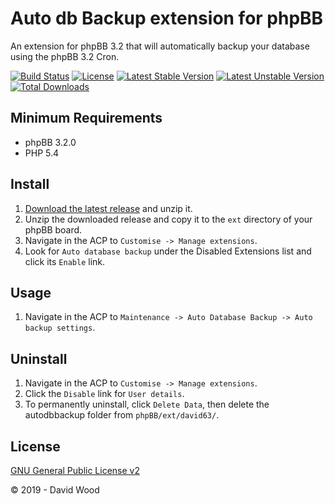 # Auto db Backup extension for phpBB

An extension for phpBB 3.2 that will automatically backup your database using the phpBB 3.2 Cron.

[![Build Status](https://travis-ci.com/david63/autodbbackup.svg?branch=master)](https://travis-ci.com/david63/autodbbackup)
[![License](https://poser.pugx.org/david63/autodbbackup/license)](https://packagist.org/packages/david63/autodbbackup)
[![Latest Stable Version](https://poser.pugx.org/david63/autodbbackup/v/stable)](https://packagist.org/packages/david63/autodbbackup)
[![Latest Unstable Version](https://poser.pugx.org/david63/autodbbackup/v/unstable)](https://packagist.org/packages/david63/autodbbackup)
[![Total Downloads](https://poser.pugx.org/david63/autodbbackup/downloads)](https://packagist.org/packages/david63/autodbbackup)

## Minimum Requirements
* phpBB 3.2.0
* PHP 5.4

## Install
1. [Download the latest release](https://github.com/david63/autodbbackup/archive/3.2.zip) and unzip it.
2. Unzip the downloaded release and copy it to the `ext` directory of your phpBB board.
3. Navigate in the ACP to `Customise -> Manage extensions`.
4. Look for `Auto database backup` under the Disabled Extensions list and click its `Enable` link.

## Usage
1. Navigate in the ACP to `Maintenance -> Auto Database Backup -> Auto backup settings`.

## Uninstall
1. Navigate in the ACP to `Customise -> Manage extensions`.
2. Click the `Disable` link for `User details`.
3. To permanently uninstall, click `Delete Data`, then delete the autodbbackup folder from `phpBB/ext/david63/`.

## License
[GNU General Public License v2](http://opensource.org/licenses/GPL-2.0)

© 2019 - David Wood